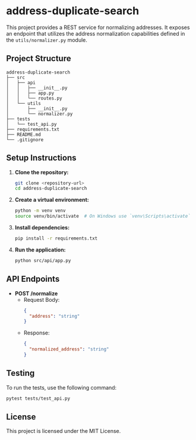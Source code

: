 # address-duplicate-search

This project provides a REST service for normalizing addresses. It exposes an endpoint that utilizes the address normalization capabilities defined in the `utils/normalizer.py` module.

## Project Structure

```
address-duplicate-search
├── src
│   ├── api
│   │   ├── __init__.py
│   │   ├── app.py
│   │   └── routes.py
│   └── utils
│       ├── __init__.py
│       └── normalizer.py
├── tests
│   └── test_api.py
├── requirements.txt
├── README.md
└── .gitignore
```

## Setup Instructions

1. **Clone the repository:**
   ```bash
   git clone <repository-url>
   cd address-duplicate-search
   ```

2. **Create a virtual environment:**
   ```bash
   python -m venv venv
   source venv/bin/activate  # On Windows use `venv\Scripts\activate`
   ```

3. **Install dependencies:**
   ```bash
   pip install -r requirements.txt
   ```

4. **Run the application:**
   ```bash
   python src/api/app.py
   ```

## API Endpoints

- **POST /normalize**
  - Request Body: 
    ```json
    {
      "address": "string"
    }
    ```
  - Response: 
    ```json
    {
      "normalized_address": "string"
    }
    ```

## Testing

To run the tests, use the following command:
```bash
pytest tests/test_api.py
```

## License

This project is licensed under the MIT License.